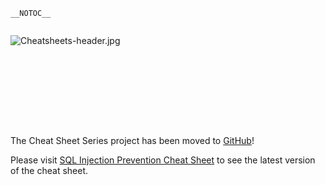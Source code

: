 `__NOTOC__`

<div style="width:100%;height:160px;border:0,margin:0;overflow: hidden;">

![Cheatsheets-header.jpg](Cheatsheets-header.jpg
"Cheatsheets-header.jpg")

</div>

The Cheat Sheet Series project has been moved to
[GitHub](https://github.com/OWASP/CheatSheetSeries)\!

Please visit [SQL Injection Prevention Cheat
Sheet](https://github.com/OWASP/CheatSheetSeries/blob/master/cheatsheets/SQL_Injection_Prevention_Cheat_Sheet.md)
to see the latest version of the cheat sheet.